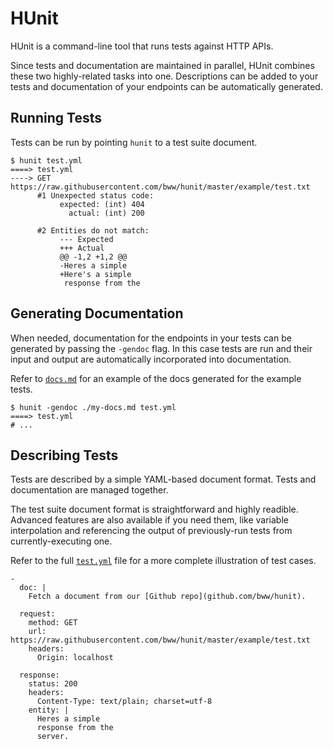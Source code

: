 # HUnit

HUnit is a command-line tool that runs tests against HTTP APIs.

Since tests and documentation are maintained in parallel, HUnit combines these two highly-related tasks into one. Descriptions can be added to your tests and documentation of your endpoints can be automatically generated.

## Running Tests

Tests can be run by pointing `hunit` to a test suite document.

	$ hunit test.yml
    ====> test.yml
    ----> GET https://raw.githubusercontent.com/bww/hunit/master/example/test.txt
          #1 Unexpected status code:
               expected: (int) 404
                 actual: (int) 200

          #2 Entities do not match:
               --- Expected
               +++ Actual
               @@ -1,2 +1,2 @@
               -Heres a simple
               +Here's a simple
                response from the


## Generating Documentation

When needed, documentation for the endpoints in your tests can be generated by passing the `-gendoc` flag. In this case tests are run and their input and output are automatically incorporated into documentation.

Refer to [`docs.md`](https://github.com/bww/hunit/blob/master/example/docs.md) for an example of the docs generated for the example tests.

    $ hunit -gendoc ./my-docs.md test.yml
    ====> test.yml
    # ...

## Describing Tests

Tests are described by a simple YAML-based document format. Tests and documentation are managed together.

The test suite document format is straightforward and highly readible. Advanced features are also available if you need them, like variable interpolation and referencing the output of previously-run tests from currently-executing one.

Refer to the full [`test.yml`](https://github.com/bww/hunit/blob/master/example/test.yml) file for a more complete illustration of test cases.

	- 
      doc: |
        Fetch a document from our [Github repo](github.com/bww/hunit).
      
      request:
        method: GET
        url: https://raw.githubusercontent.com/bww/hunit/master/example/test.txt
        headers:
          Origin: localhost
      
      response:
        status: 200
        headers:
          Content-Type: text/plain; charset=utf-8
        entity: |
          Heres a simple
          response from the
          server.      

